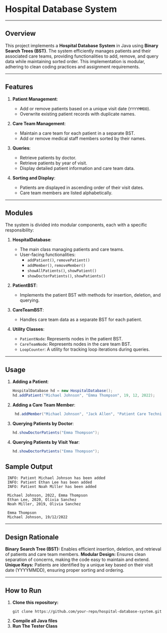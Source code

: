 # Hospital Database System

---

## Overview
This project implements a **Hospital Database System** in Java using **Binary Search Trees (BST)**. The system efficiently manages patients and their associated care teams, providing functionalities to add, remove, and query data while maintaining sorted order. This implementation is modular, adhering to clean coding practices and assignment requirements.

---

## Features
1. **Patient Management**:
   - Add or remove patients based on a unique visit date (`YYYYMMDD`).
   - Overwrite existing patient records with duplicate names.

2. **Care Team Management**:
   - Maintain a care team for each patient in a separate BST.
   - Add or remove medical staff members sorted by their names.

3. **Queries**:
   - Retrieve patients by doctor.
   - Retrieve patients by year of visit.
   - Display detailed patient information and care team data.

4. **Sorting and Display**:
   - Patients are displayed in ascending order of their visit dates.
   - Care team members are listed alphabetically.

---

## Modules
The system is divided into modular components, each with a specific responsibility:

1. **HospitalDatabase**:
   - The main class managing patients and care teams.
   - User-facing functionalities:
     - `addPatient()`, `removePatient()`
     - `addMember()`, `removeMember()`
     - `showAllPatients()`, `showPatient()`
     - `showDoctorPatients()`, `showPatients()`

2. **PatientBST**:
   - Implements the patient BST with methods for insertion, deletion, and querying.

3. **CareTeamBST**:
   - Handles care team data as a separate BST for each patient.

4. **Utility Classes**:
   - `PatientNode`: Represents nodes in the patient BST.
   - `CareTeamNode`: Represents nodes in the care team BST.
   - `LoopCounter`: A utility for tracking loop iterations during queries.

---

## Usage
1. **Adding a Patient**:
   ```java
   HospitalDatabase hd = new HospitalDatabase();
   hd.addPatient("Michael Johnson", "Emma Thompson", 19, 12, 2022);
   ```

2. **Adding a Care Team Member**:
   ``` java
    hd.addMember("Michael Johnson", "Jack Allen", "Patient Care Technician");
   ```

3. **Querying Patients by Doctor**:
   ``` java
   hd.showDoctorPatients("Emma Thompson");
   ```

4. **Querying Patients by Visit Year**:
   ```java
   hd.showDoctorPatients("Emma Thompson");
   ```

## Sample Output
   ```text
    INFO: Patient Michael Johnson has been added
    INFO: Patient Ethan Lee has been added
    INFO: Patient Noah Miller has been added
    
    Michael Johnson, 2022, Emma Thompson
    Ethan Lee, 2020, Olivia Sanchez
    Noah Miller, 2019, Olivia Sanchez
    
    Emma Thompson
    Michael Johnson, 19/12/2022
   ```

---

## Design Rationale

**Binary Search Tree (BST):** Enables efficient insertion, deletion, and retrieval of patients and care team members.
**Modular Design:** Ensures clean separation of concerns, making the code easy to maintain and extend.
**Unique Keys:** Patients are identified by a unique key based on their visit date (YYYYMMDD), ensuring proper sorting and ordering.

---

## How to Run

1. **Clone this repository:**
   ``` git
   git clone https://github.com/your-repo/hospital-database-system.git
   ```
2. **Compile all Java files**
3. **Run The Tester Class**




   

